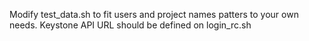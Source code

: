 Modify test_data.sh to fit users and project names patters to your own needs.
Keystone API URL should be defined on login_rc.sh
